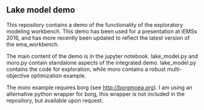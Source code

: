 ## Lake model demo
This repository contains a demo of the functionality of the exploratory
modeling workbench. This demo has been used for a presentation at
iEMSs 2016, and has more recently been updated to reflect the latest
version of the ema_workbench. 

The main content of the demo is in the jupyter notebook. lake_model.py and
moro.py contain standalone aspects of the integrated demo. lake_model.py 
contains the code for exploration, while moro contains a robust multi-objective
optimization example. 

The moro example requires borg (see http://borgmoea.org). I am using an
alternative python wrapper for borg, this wrapper is not included in the 
repository, but available upon request.  